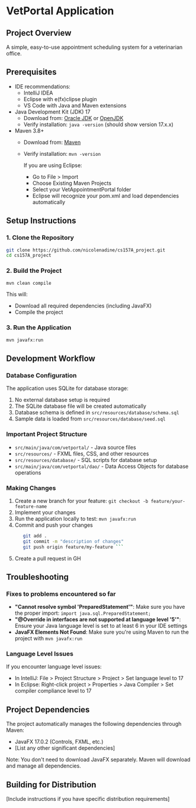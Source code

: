 # VetPortal Application

## Project Overview
A simple, easy-to-use appointment scheduling system for a veterinarian office.

## Prerequisites
- IDE recommendations:
  - IntelliJ IDEA
  - Eclipse with e(fx)clipse plugin
  - VS Code with Java and Maven extensions
- Java Development Kit (JDK) 17
    - Download from: [Oracle JDK](https://www.oracle.com/java/technologies/downloads/#java17) or [OpenJDK](https://adoptium.net/)
    - Verify installation: `java -version` (should show version 17.x.x)
- Maven 3.8+
    - Download from: [Maven](https://maven.apache.org/download.cgi)
    - Verify installation: `mvn -version`
    
      If you are using Eclipse:
       - Go to File > Import  
       - Choose Existing Maven Projects  
       - Select your VetAppointmentPortal folder  
       - Eclipse will recognize your pom.xml and load dependencies automatically


## Setup Instructions

### 1. Clone the Repository
```bash
git clone https://github.com/nicolenadine/cs157A_project.git
cd cs157A_project
```

### 2. Build the Project
```bash
mvn clean compile
```
This will:
- Download all required dependencies (including JavaFX)
- Compile the project

### 3. Run the Application
```bash
mvn javafx:run
```

## Development Workflow

### Database Configuration
The application uses SQLite for database storage:
1. No external database setup is required
2. The SQLite database file will be created automatically
3. Database schema is defined in `src/resources/database/schema.sql`
4. Sample data is loaded from `src/resources/database/seed.sql`

### Important Project Structure
- `src/main/java/com/vetportal/` - Java source files
- `src/resources/` - FXML files, CSS, and other resources
- `src/resources/database/` - SQL scripts for database setup
- `src/main/java/com/vetportal/dao/` - Data Access Objects for database operations

### Making Changes
1. Create a new branch for your feature: `git checkout -b feature/your-feature-name`
2. Implement your changes
3. Run the application locally to test: `mvn javafx:run`
4. Commit and push your changes
    ```bash 
       git add .
       git commit -m "description of changes"
       git push origin feature/my-feature ```
5. Create a pull request in GH

## Troubleshooting

### Fixes to problems encountered so far
- **"Cannot resolve symbol 'PreparedStatement'"**: Make sure you have the proper import: `import java.sql.PreparedStatement;`
- **"@Override in interfaces are not supported at language level '5'"**: Ensure your Java language level is set to at least 6 in your IDE settings
- **JavaFX Elements Not Found**: Make sure you're using Maven to run the project with `mvn javafx:run`

### Language Level Issues
If you encounter language level issues:
- In IntelliJ: File > Project Structure > Project > Set language level to 17
- In Eclipse: Right-click project > Properties > Java Compiler > Set compiler compliance level to 17

## Project Dependencies
The project automatically manages the following dependencies through Maven:
- JavaFX 17.0.2 (Controls, FXML, etc.)
- [List any other significant dependencies]

Note: You don't need to download JavaFX separately. Maven will download and manage all dependencies.

## Building for Distribution
[Include instructions if you have specific distribution requirements]